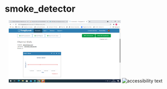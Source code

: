 # smoke_detector
<p align="center">
  <img src="screenshot (44).png" width="350" title="hover text">
  <img src="your_relative_path_here_number_2_large_name" width="350" alt="accessibility text">
</p>
